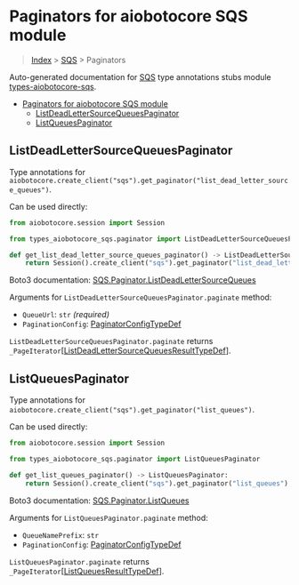 <a id="paginators-for-aiobotocore-sqs-module"></a>

# Paginators for aiobotocore SQS module

> [Index](..) > [SQS](.) > Paginators

Auto-generated documentation for
[SQS](https://boto3.amazonaws.com/v1/documentation/api/latest/reference/services/sqs.html#SQS)
type annotations stubs module
[types-aiobotocore-sqs](https://pypi.org/project/types-aiobotocore-sqs/).

- [Paginators for aiobotocore SQS module](#paginators-for-aiobotocore-sqs-module)
  - [ListDeadLetterSourceQueuesPaginator](#listdeadlettersourcequeuespaginator)
  - [ListQueuesPaginator](#listqueuespaginator)

<a id="listdeadlettersourcequeuespaginator"></a>

## ListDeadLetterSourceQueuesPaginator

Type annotations for
`aiobotocore.create_client("sqs").get_paginator("list_dead_letter_source_queues")`.

Can be used directly:

```python
from aiobotocore.session import Session

from types_aiobotocore_sqs.paginator import ListDeadLetterSourceQueuesPaginator

def get_list_dead_letter_source_queues_paginator() -> ListDeadLetterSourceQueuesPaginator:
    return Session().create_client("sqs").get_paginator("list_dead_letter_source_queues")
```

Boto3 documentation:
[SQS.Paginator.ListDeadLetterSourceQueues](https://boto3.amazonaws.com/v1/documentation/api/latest/reference/services/sqs.html#SQS.Paginator.ListDeadLetterSourceQueues)

Arguments for `ListDeadLetterSourceQueuesPaginator.paginate` method:

- `QueueUrl`: `str` *(required)*
- `PaginationConfig`:
  [PaginatorConfigTypeDef](./type_defs.md#paginatorconfigtypedef)

`ListDeadLetterSourceQueuesPaginator.paginate` returns
`_PageIterator`\[[ListDeadLetterSourceQueuesResultTypeDef](./type_defs.md#listdeadlettersourcequeuesresulttypedef)\].

<a id="listqueuespaginator"></a>

## ListQueuesPaginator

Type annotations for
`aiobotocore.create_client("sqs").get_paginator("list_queues")`.

Can be used directly:

```python
from aiobotocore.session import Session

from types_aiobotocore_sqs.paginator import ListQueuesPaginator

def get_list_queues_paginator() -> ListQueuesPaginator:
    return Session().create_client("sqs").get_paginator("list_queues")
```

Boto3 documentation:
[SQS.Paginator.ListQueues](https://boto3.amazonaws.com/v1/documentation/api/latest/reference/services/sqs.html#SQS.Paginator.ListQueues)

Arguments for `ListQueuesPaginator.paginate` method:

- `QueueNamePrefix`: `str`
- `PaginationConfig`:
  [PaginatorConfigTypeDef](./type_defs.md#paginatorconfigtypedef)

`ListQueuesPaginator.paginate` returns
`_PageIterator`\[[ListQueuesResultTypeDef](./type_defs.md#listqueuesresulttypedef)\].
